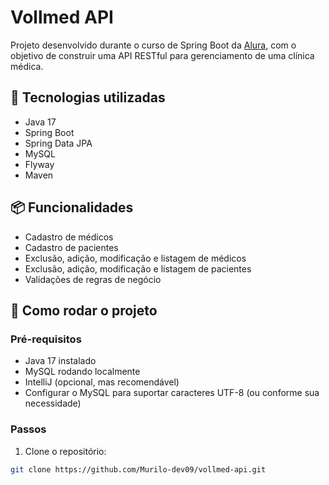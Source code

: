 # Vollmed API

Projeto desenvolvido durante o curso de Spring Boot da [Alura](https://www.alura.com.br), com o objetivo de construir uma API RESTful para gerenciamento de uma clínica médica.

## 🚀 Tecnologias utilizadas

- Java 17
- Spring Boot
- Spring Data JPA
- MySQL
- Flyway 
- Maven

## 📦 Funcionalidades

- Cadastro de médicos
- Cadastro de pacientes
- Exclusão, adição, modificação e listagem de médicos
- Exclusão, adição, modificação e listagem de pacientes
- Validações de regras de negócio

## 🧪 Como rodar o projeto

### Pré-requisitos
- Java 17 instalado
- MySQL rodando localmente
- IntelliJ (opcional, mas recomendável)
- Configurar o MySQL para suportar caracteres UTF-8 (ou conforme sua necessidade)

### Passos

1. Clone o repositório:
```bash
git clone https://github.com/Murilo-dev09/vollmed-api.git
